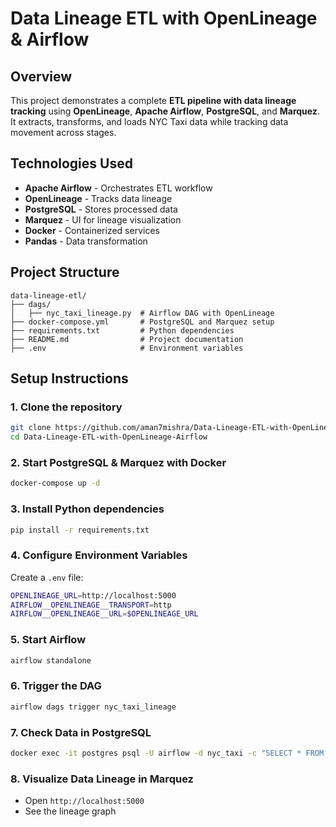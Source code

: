 # **Data Lineage ETL with OpenLineage & Airflow**

## **Overview**
This project demonstrates a complete **ETL pipeline with data lineage tracking** using **OpenLineage**, **Apache Airflow**, **PostgreSQL**, and **Marquez**. It extracts, transforms, and loads NYC Taxi data while tracking data movement across stages.

## **Technologies Used**
- **Apache Airflow** - Orchestrates ETL workflow
- **OpenLineage** - Tracks data lineage
- **PostgreSQL** - Stores processed data
- **Marquez** - UI for lineage visualization
- **Docker** - Containerized services
- **Pandas** - Data transformation

## **Project Structure**
```
data-lineage-etl/
├── dags/
│   ├── nyc_taxi_lineage.py  # Airflow DAG with OpenLineage
├── docker-compose.yml       # PostgreSQL and Marquez setup
├── requirements.txt         # Python dependencies
├── README.md                # Project documentation
├── .env                     # Environment variables
```

## **Setup Instructions**
### **1. Clone the repository**
```bash
git clone https://github.com/aman7mishra/Data-Lineage-ETL-with-OpenLineage-Airflow.git
cd Data-Lineage-ETL-with-OpenLineage-Airflow
```

### **2. Start PostgreSQL & Marquez with Docker**
```bash
docker-compose up -d
```

### **3. Install Python dependencies**
```bash
pip install -r requirements.txt
```

### **4. Configure Environment Variables**
Create a `.env` file:
```bash
OPENLINEAGE_URL=http://localhost:5000
AIRFLOW__OPENLINEAGE__TRANSPORT=http
AIRFLOW__OPENLINEAGE__URL=$OPENLINEAGE_URL
```

### **5. Start Airflow**
```bash
airflow standalone
```

### **6. Trigger the DAG**
```bash
airflow dags trigger nyc_taxi_lineage
```

### **7. Check Data in PostgreSQL**
```bash
docker exec -it postgres psql -U airflow -d nyc_taxi -c "SELECT * FROM nyc_taxi LIMIT 5;"
```

### **8. Visualize Data Lineage in Marquez**
- Open `http://localhost:5000`
- See the lineage graph
